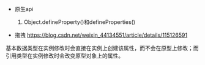* 原生api
  1. Object.defineProperty()和defineProperties()

* 拖拽
https://blog.csdn.net/weixin_44134551/article/details/115126591


基本数据类型在实例修改时会直接在实例上创建该属性，而不会在原型上修改；而引用类型在实例修改时会改变原型对象上的属性。